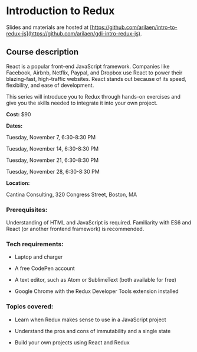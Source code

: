 # Introduction to Redux

Slides and materials are hosted at [https://github.com/arilaen/intro-to-redux-js](https://github.com/arilaen/gdi-intro-redux-js).

## Course description

React is a popular front-end JavaScript framework. Companies like Facebook, Airbnb, Netflix, Paypal, and Dropbox use React to power their blazing-fast, high-traffic websites. React stands out because of its speed, flexibility, and ease of development.

This series will introduce you to Redux through hands-on exercises and give you the skills needed to integrate it into your own project.

**Cost:** $90

**Dates:**

Tuesday,  November 7, 6:30-8:30 PM

Tuesday, November 14, 6:30-8:30 PM

Tuesday, November 21, 6:30-8:30 PM

Tuesday, November 28, 6:30-8:30 PM

**Location:**

Cantina Consulting, 320 Congress Street, Boston, MA

### Prerequisites:

Understanding of HTML and JavaScript is required. Familiarity with ES6 and React (or another frontend framework) is recommended.

### Tech requirements:

- Laptop and charger

- A free CodePen account

- A text editor, such as Atom or SublimeText (both available for free)

- Google Chrome with the Redux Developer Tools extension installed


### Topics covered:

- Learn when Redux makes sense to use in a JavaScript project

- Understand the pros and cons of immutability and a single state

- Build your own projects using React and Redux
